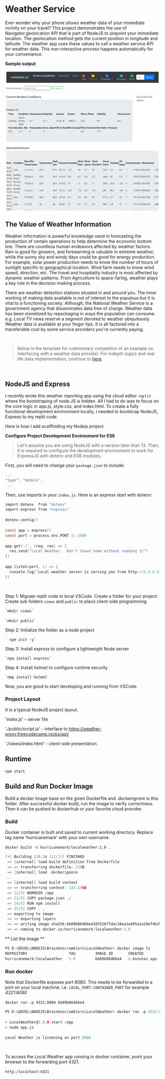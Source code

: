 # Weather Service

Ever wonder why your phone shows weather data of your immediate vicinity on your travel?  This project demonstrates the use of Navigator.geolocation API that is part of NodeJS to pinpoint your immediate location.  The geolocation method gets the current position in longitude and latitude.  The weather app uses these values to call a weather service API for weather data.  This non-interactive process happens automatically for your convenience.

<strong>Sample output</strong>

![Client display](./public/Runtime.PNG)

## The Value of Weather Information 

Weather information is powerful knowledge used in forecasting the production of certain operations to help determine the economic bottom line.  There are countless human endeavors affected by weather factors.  Rain is good for growers, and forewarning is valuable in extreme weather, while the sunny sky and windy days could be good for energy production.  For example, solar power production needs to know the number of hours of sunlight specific to geographical location.  Wind farm needs to know wind speed, direction, etc. The travel and hospitality industry is most affected by dynamic weather patterns.  From Agriculture to space-faring, weather plays a key role in the decision-making process.

There are weather detection stations situated in and around you.  The inner working of making data available is not of interest to the populous but it is vital to a functioning society.  Although, the National Weather Service is a government agency that disseminates data free of charge.  Weather data has been monetized by repackaging in ways the population can consume.  e.g. Local TV news reserve a segment devoted to weather ubiquitously.  Weather data is available at your finger tips.  It is all factored into a transferable cost by some service providers you're currently paying.

<br />

> Below is the template for rudimentary completion of an example on interfacing with a weather data provider.  For indepth logics and real life data implementation, continue to [here](public/README.md).

<br />

## NodeJS and Express

I recently wrote this weather reporting app using the cloud editor `replit` where the bootstraping of node JS is hidden.  All I had to do was to focus on the core logic in app.js, style.css, and index.html.  To create a fully functional development environment locally, I needed to bootstrap NodeJS, Express to my replit code.  

Here is how I add scalffolding my Nodejs project.

**Configure Project Development Environment for ES6**

>Let's assume you are using NodeJS with a version later than 13.  Then, it is required to configure the development environment to work for ExpressJS with dotenv and ES6 modules.

First, you will need to change your `package.json` to include:

```c
...
"type": "module",
...
```

Then, use imports in your `index.js`.  Here is an express start with dotenv:

```c
import dotenv  from "dotenv"
import express from "express"

dotenv.config()

const app = express()
const port = process.env.PORT || 5000

app.get('/', (req, res) => {
  res.send("Local Weather.  Don't leave home without reading it")
})

app.listen(port, () => {
  console.log(`Local weather server is serving you from http://0.0.0.0:${port}`)
})
```

<br />

Step 1:  Migrate replit code to local VSCode.
    Create a folder for your project.  Create sub folders `views` and `public` to place client-side programming. 
    
    `mkdir views`

    `mkdir public`

Step 2:  Initialize the folder as a node project
    
    ` npm init -y`

Step 3:  Install *express* to configure a lightweight Node server
    
    `npm install express`

Step 4:  Install *helmet* to configure runtime security
    
    `nmp install helmet`

Now, you are good to start developing and running from VSCode.

### Project Layout

It is a typical NodeJS project layout.  

'index.js' - server file

'./public/script.js' - interface to https://weather-proxy.freecodecamp.rocks/api/

'./views/index.html' - client-side presentation. 

## Runtime

`npm start`



## Build and Run Docker Image

Build a docker image base on the given Dockerfile and .dockerignore is this folder.  After successful docker build, run the image to verify correctness.  Then it can be pushed to dockerhub or your favorite cloud provider.  

### Build
Docker container is built and saved to current working directory.  Replace tag name 'hurricanemark' with your own username.

`docker build -t hurricanemark/localweather:1.0 .`

```c
[+] Building 139.3s (11/11) FINISHED
 => [internal] load build definition from Dockerfile                                              0.1s 
 => => transferring dockerfile: 210B                                                              0.1s 
 => [internal] load .dockerignore           
...
 => [internal] load build context                                                                 0.8s 
 => => transferring context: 143.24kB                                                             0.6s 
 => [2/5] WORKDIR /app                                                                            1.2s 
 => [3/5] COPY package.json ./                                                                    0.1s 
 => [4/5] RUN npm install                                                                         6.6s 
 => [5/5] COPY . .                                                                                0.2s 
 => exporting to image                                                                            0.4s 
 => => exporting layers                                                                           0.3s 
 => => writing image sha256:bb89b0646be41055287fdac18ea1e405a2a19ef4b2919a0a02c213b9dc947b34      0.0s 
 => => naming to docker.io/hurricanemark/localweather:1.0    
```

** List the image **

```c
PS D:\DEVEL\NODEJS\BrainUnscramblers\LocalWeather> docker image ls
REPOSITORY                   TAG         IMAGE ID       CREATED         SIZE
hurricanemark/localweather   1.0         bb89b0646be4   6 minutes ago   949MB
```

### Run docker

Note that Dockerfile exposes port 8080.  This needs to be forwarded to a port on your local machine.  i.e. `LOCAL_PORT:CONTAINER_PORT` for example  *4321:8080*

`docker run -p 4321:8080 bb89b0646be4`

```c
PS D:\DEVEL\NODEJS\BrainUnscramblers\LocalWeather> docker run -p 4321:8080 bb89b0646be4

> LocalWeather@1.0.0 start /app
> node app.js

Local Weather is listening on port 8080
```

<br />

To access the Local Weather app running in docker container, point your browser to the forwarding port 4321.

`http:/localhost:4321`